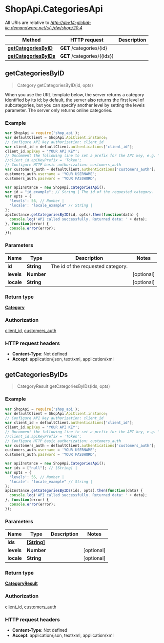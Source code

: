 # ShopApi.CategoriesApi

All URIs are relative to *http://dev14-global-iic.demandware.net/s/-/dw/shop/20.4*

Method | HTTP request | Description
------------- | ------------- | -------------
[**getCategoriesByID**](CategoriesApi.md#getCategoriesByID) | **GET** /categories/{id} | 
[**getCategoriesByIDs**](CategoriesApi.md#getCategoriesByIDs) | **GET** /categories/({ids}) | 



## getCategoriesByID

> Category getCategoriesByID(id, opts)



When you use the URL template below, the server returns a category identified by its id; by default, the server  also returns the first level of subcategories, but you can specify another level by setting the levels  parameter. The server only returns online categories.

### Example

```javascript
var ShopApi = require('shop_api');
var defaultClient = ShopApi.ApiClient.instance;
// Configure API key authorization: client_id
var client_id = defaultClient.authentications['client_id'];
client_id.apiKey = 'YOUR API KEY';
// Uncomment the following line to set a prefix for the API key, e.g. "Token" (defaults to null)
//client_id.apiKeyPrefix = 'Token';
// Configure HTTP basic authorization: customers_auth
var customers_auth = defaultClient.authentications['customers_auth'];
customers_auth.username = 'YOUR USERNAME';
customers_auth.password = 'YOUR PASSWORD';

var apiInstance = new ShopApi.CategoriesApi();
var id = "id_example"; // String | The id of the requested category.
var opts = {
  'levels': 56, // Number | 
  'locale': "locale_example" // String | 
};
apiInstance.getCategoriesByID(id, opts).then(function(data) {
  console.log('API called successfully. Returned data: ' + data);
}, function(error) {
  console.error(error);
});

```

### Parameters



Name | Type | Description  | Notes
------------- | ------------- | ------------- | -------------
 **id** | **String**| The id of the requested category. | 
 **levels** | **Number**|  | [optional] 
 **locale** | **String**|  | [optional] 

### Return type

[**Category**](Category.md)

### Authorization

[client_id](../README.md#client_id), [customers_auth](../README.md#customers_auth)

### HTTP request headers

- **Content-Type**: Not defined
- **Accept**: application/json, text/xml, application/xml


## getCategoriesByIDs

> CategoryResult getCategoriesByIDs(ids, opts)



### Example

```javascript
var ShopApi = require('shop_api');
var defaultClient = ShopApi.ApiClient.instance;
// Configure API key authorization: client_id
var client_id = defaultClient.authentications['client_id'];
client_id.apiKey = 'YOUR API KEY';
// Uncomment the following line to set a prefix for the API key, e.g. "Token" (defaults to null)
//client_id.apiKeyPrefix = 'Token';
// Configure HTTP basic authorization: customers_auth
var customers_auth = defaultClient.authentications['customers_auth'];
customers_auth.username = 'YOUR USERNAME';
customers_auth.password = 'YOUR PASSWORD';

var apiInstance = new ShopApi.CategoriesApi();
var ids = ["null"]; // [String] | 
var opts = {
  'levels': 56, // Number | 
  'locale': "locale_example" // String | 
};
apiInstance.getCategoriesByIDs(ids, opts).then(function(data) {
  console.log('API called successfully. Returned data: ' + data);
}, function(error) {
  console.error(error);
});

```

### Parameters



Name | Type | Description  | Notes
------------- | ------------- | ------------- | -------------
 **ids** | [**[String]**](String.md)|  | 
 **levels** | **Number**|  | [optional] 
 **locale** | **String**|  | [optional] 

### Return type

[**CategoryResult**](CategoryResult.md)

### Authorization

[client_id](../README.md#client_id), [customers_auth](../README.md#customers_auth)

### HTTP request headers

- **Content-Type**: Not defined
- **Accept**: application/json, text/xml, application/xml

